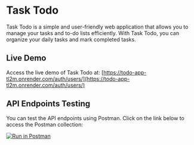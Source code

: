 # Task Todo

Task Todo is a simple and user-friendly web application that allows you to manage your tasks and to-do lists efficiently. With Task Todo, you can organize your daily tasks and mark completed tasks.

## Live Demo

Access the live demo of Task Todo at: [https://todo-app-tl2m.onrender.com/auth/users/](https://todo-app-tl2m.onrender.com/auth/users/)

## API Endpoints Testing

You can test the API endpoints using Postman. Click on the link below to access the Postman collection:

[![Run in Postman](https://run.pstmn.io/button.svg)](https://www.postman.com/docking-module-administrator-46396725/workspace/todo/collection/28775173-37afcc7a-0774-4d95-9b9f-07e7311ebdc9?action=share&creator=28775173)
